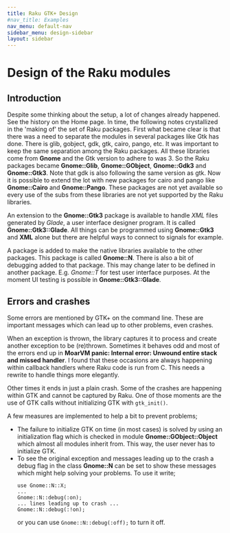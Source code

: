 ```yaml
---
title: Raku GTK+ Design
#nav_title: Examples
nav_menu: default-nav
sidebar_menu: design-sidebar
layout: sidebar
---
```


# Design of the Raku modules

## Introduction

Despite some thinking about the setup, a lot of changes already happened. See the history on the Home page. In time, the following notes crystallized in the 'making of' the set of Raku packages. First what became clear is that there was a need to separate the modules in several packages like Gtk has done. There is glib, gobject, gdk, gtk, cairo, pango, etc. It was important to keep the same separation among the Raku packages.
All these libraries come from **Gnome** and the Gtk version to adhere to was 3. So the Raku packages became **Gnome::Glib**, **Gnome::GObject**, **Gnome::Gdk3** and **Gnome::Gtk3**. Note that gdk is also following the same version as gtk.
Now it is possible to extend the lot with new packages for cairo and pango like **Gnome::Cairo** and **Gnome::Pango**. These packages are not yet available so every use of the subs from these libraries are not yet supported by the Raku libraries.

An extension to the **Gnome::Gtk3** package is available to handle *XML* files generated by *Glade*, a user interface designer program. It is called **Gnome::Gtk3::Glade**. All things can be programmed using **Gnome::Gtk3** and **XML** alone but there are helpful ways to connect to signals for example.

A package is added to make the native libraries available to the other packages. This package is called **Gnome::N**. There is also a bit of debugging added to that package. This may change later to be defined in another package. E.g. *Gnome::T* for test user interface purposes. At the moment UI testing is possible in **Gnome::Gtk3::Glade**.


## Errors and crashes
Some errors are mentioned by GTK+ on the command line. These are important messages which can lead up to other problems, even crashes.

When an exception is thrown, the library captures it to process and create another exception to be (re)thrown. Sometimes it behaves odd and most of the errors end up in **MoarVM panic: Internal error: Unwound entire stack and missed handler**. I found that these occasions are always happening within callback handlers where Raku code is run from C. This needs a rewrite to handle things more elegantly.

Other times it ends in just a plain crash. Some of the crashes are happening within GTK and cannot be captured by Raku. One of those moments are the use of GTK calls without initializing GTK with `gtk_init()`.

A few measures are implemented to help a bit to prevent problems;

* The failure to initialize GTK on time (in most cases) is solved by using an initialization flag which is checked in module **Gnome::GObject::Object** which almost all modules inherit from. This way, the user never has to initialize GTK.
* To see the original exception and messages leading up to the crash a debug flag in the class **Gnome::N** can be set to show these messages which might help solving your problems. To use it write;
  ```
  use Gnome::N::X;
  ...
  Gnome::N::debug(:on);
  ... lines leading up to crash ...
  Gnome::N::debug(:!on);
  ```
  or you can use `Gnome::N::debug(:off);` to turn it off.
